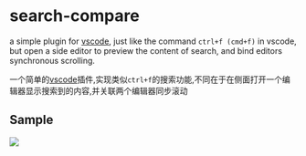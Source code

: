# search-compare

a simple plugin for [vscode](https://code.visualstudio.com/), just like the command `ctrl+f (cmd+f)` in vscode, but open a side editor to preview the content of search, and bind editors synchronous scrolling.

一个简单的[vscode](https://code.visualstudio.com/)插件,实现类似`ctrl+f`的搜索功能,不同在于在侧面打开一个编辑器显示搜索到的内容,并关联两个编辑器同步滚动

## Sample

[![](http://img.youtube.com/vi/6UKtqqMHq9Q/0.jpg)](http://www.youtube.com/watch?v=6UKtqqMHq9Q)